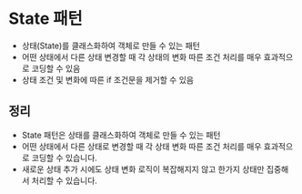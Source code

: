 # State 패턴
- 상태(State)를 클래스화하여 객체로 만들 수 있는 패턴
- 어떤 상태에서 다른 상태 변경할 때 각 상태의 변화 따른 조건 처리를 매우 효과적으로 코딩할 수 있음
- 상태 조건 및 변화에 따른 if 조건문을 제거할 수 있음

## 정리
- State 패턴은 상태를 클래스화하여 객체로 만들 수 있는 패턴
- 어떤 상태에서 다른 상태로 변경할 때 각 상태 변화 따른 조건 처리를 매우 효과적으로 코딩할 수 있습니다.
- 새로운 상태 추가 시에도 상태 변화 로직이 복잡해지지 않고 한가지 상태만 집중해서 처리할 수 있습니다.